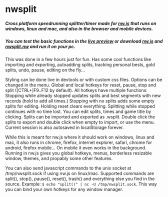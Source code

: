 # nwsplit
##### Cross platform speedrunning splitter/timer made for [nw.js](http://github.com/nwjs/nw.js) that runs on windows, linux and mac, and also in the browser and mobile devices.

##### You can test the basic functions in the [live preview](https://cdn.rawgit.com/Dregu/nwsplit/de158226ba743d31ad7a069d31d8a3acd806e9be/nwsplit.html) or download [nw.js](http://nwjs.io) and [nwsplit.nw](https://cdn.rawgit.com/Dregu/nwsplit/de158226ba743d31ad7a069d31d8a3acd806e9be/nwsplit.nw) and run it on your pc.

This was done in a few hours just for fun. Has some cool functions like importing and exporting, autoadding splits, tracking personal bests, gold splits, undo, pause, editing on the fly...

Styling can be done live in devtools or with custom css files. Options can be changed in the menu. Global and local hotkeys for reset, pause, stop and split ([CTRL+]F9..F12 by default). All hotkeys have multiple functions: Stopping while already stopped updates splits and best segments with new records (hold to add all times.)  Stopping with no splits adds some empty splits for editing. Holding reset clears everything. Splitting while stopped continues with no time lost. You can edit splits, times and game title by clicking. Splits can be imported and exported as .wsplit. Double click the splits to export and double click when empty to import, or use the menu. Current session is also autosaved in localStorage forever.

While this is meant for nw.js where it should work on windows, linux and mac, it also runs in chrome, firefox, internet explorer, safari, chrome for android, firefox mobile... On mobile it even works in the background. Running in nw.js gives you global hotkeys, menus, borderless resizable window, themes, and propably some other features.

You can also send javascript commands to the unix socket at /tmp/nwsplit.sock if using nw.js on linux/mac. Supported commands are split(), stop(), pause(), reset(), trash() and everything else you find in the source. Example: `$ echo "split()" | nc -U /tmp/nwsplit.sock`. This way you can bind your own hotkeys for any window manager.
